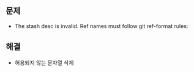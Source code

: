 ## 문제
- The stash desc is invalid. Ref names must follow git ref-format rules:

## 해결
- 허용되지 않는 문자열 삭제
